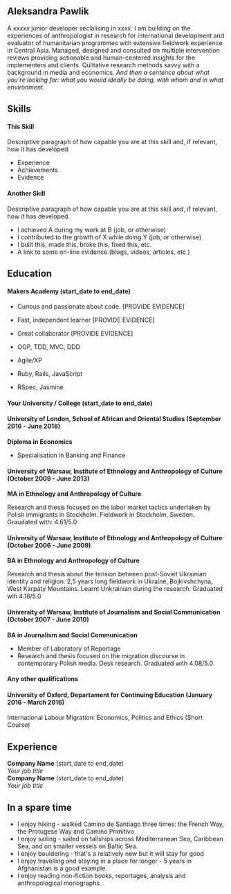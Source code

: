 ## Aleksandra Pawlik 

A _xxxxx_ junior developer secialising in xxxx. I am building on the experiences of anthropologist in research for international development and evaluator of humanitarian programmes with extensive fieldwork experience in Central Asia. Managed, designed and consulted on multiple intervention reviews providing actionable and human-centered insights for the implementers and clients. Qulitative research methods savvy with a background in media and economics. _And then a sentence about what you're looking for: what you would ideally be doing, with whom and in what environment._

## Skills

#### This Skill

Descriptive paragraph of how capable you are at this skill and, if relevant, how it has developed.

- Experience
- Achievements
- Evidence

#### Another Skill

Descriptive paragraph of how capable you are at this skill and, if relevant, how it has developed.

- I achieved A during my work at B (job, or otherwise)
- I contributed to the growth of X while doing Y (job, or otherwise)
- I built this, made this, broke this, fixed this, etc.
- A link to some on-line evidence (blogs, videos, articles, etc.)

## Education

#### Makers Academy (start_date to end_date)

- Curious and passionate about code. [PROVIDE EVIDENCE]
- Fast, independent learner [PROVIDE EVIDENCE]
- Great collaborator [PROVIDE EVIDENCE]

- OOP, TDD, MVC, DDD
- Agile/XP
- Ruby, Rails, JavaScript
- RSpec, Jasmine

#### Your University / College (start_date to end_date)

#### University of London, School of African and Oriental Studies (September 2016 - June 2018)
**Diploma in Economics**
* Specialisation in Banking and Finance

#### University of Warsaw, Institute of Ethnology and Anthropology of Culture (October 2009 - June 2013)
**MA in Ethnology and Anthropology of Culture**

Research and thesis focused on the labor market tactics undertaken by Polish immigrants in Stockholm. Fieldwork in Stockholm, Sweden. Graudated with: 4.61/5.0

#### University of Warsaw, Institute of Ethnology and Anthropology of Culture (October 2006 - June 2009)
**BA in Ethnology and Anthropology of Culture** 

Research and thesis about the tension between post-Soviet Ukrainian identity and religion. 2,5 years long fieldwork in Ukraine, Bojkivshchyna, West Karpaty Mountains. Learnt Unkrainian during the research. 
Graduated wih 4.18/5.0 

#### University of Warsaw, Institute of Journalism and Social Communication (October 2007 - June 2010) 
**BA in Journalism and Social Communication**
* Member of Laboratory of Reportage 
* Research and thesis focused on the migration discourse in contemporary Polish media. Desk research.
Graduated with 4.08/5.0

#### Any other qualifications

#### University of Oxford, Departament for Continuing Education (January 2016 - March 2016)

International Labour Migration: Economics, Politics and Ethics (Short Course)

## Experience

**Company Name** (start_date to end_date)    
*Your job title*  
**Company Name** (start_date to end_date)   
*Your job title*  

## In a spare time
* I enjoy hiking - walked Camino de Santiago three times: the French Way, the Protugese Way and Camino Primitivo
* I enjoy sailing - sailed on tallships across Mediterranean Sea, Caribbean Sea, and on smaller vessels on Baltic Sea. 
* I enjoy bouldering - that's a relatively new but it will stay for good
* I enjoy travelling and staying in a place for longer - 5 years in Afghanistan is a good example. 
* I enjoy reading non-fiction books, reportages, analysis and anthropological monographs. 

